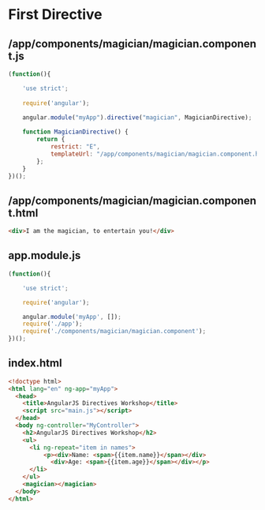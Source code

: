 # First Directive

## /app/components/magician/magician.component.js

```js
(function(){

    'use strict';
    
    require('angular');
    
    angular.module("myApp").directive("magician", MagicianDirective);

    function MagicianDirective() {
        return {
            restrict: "E",
            templateUrl: "/app/components/magician/magician.component.html"
        };
    }
})();
```
## /app/components/magician/magician.component.html

```html
<div>I am the magician, to entertain you!</div>
```

## app.module.js

```js
(function(){

    'use strict';

    require('angular');

    angular.module('myApp', []);
    require('./app');
    require('./components/magician/magician.component');
})();
```

## index.html

```html
<!doctype html>
<html lang="en" ng-app="myApp">
  <head>
    <title>AngularJS Directives Workshop</title>
    <script src="main.js"></script>
  </head>
  <body ng-controller="MyController">
    <h2>AngularJS Directives Workshop</h2>
    <ul>
      <li ng-repeat="item in names">
          <p><div>Name: <span>{{item.name}}</span></div>
            <div>Age: <span>{{item.age}}</span></div></p>
      </li>
    </ul>
    <magician></magician>
  </body>
</html>
```